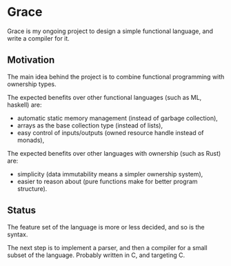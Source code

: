 # Grace

Grace is my ongoing project to design a simple functional language, and write
a compiler for it.


## Motivation

The main idea behind the project is to combine functional programming with
ownership types.

The expected benefits over other functional languages (such as ML, haskell)
are:

- automatic static memory management (instead of garbage collection),
- arrays as the base collection type (instead of lists),
- easy control of inputs/outputs (owned resource handle instead of monads),

The expected benefits over other languages with ownership (such as Rust) are:

- simplicity (data immutability means a simpler ownership system),
- easier to reason about (pure functions make for better program structure).


## Status

The feature set of the language is more or less decided, and so is the syntax.

The next step is to implement a parser, and then a compiler for a small subset
of the language. Probably written in C, and targeting C.

